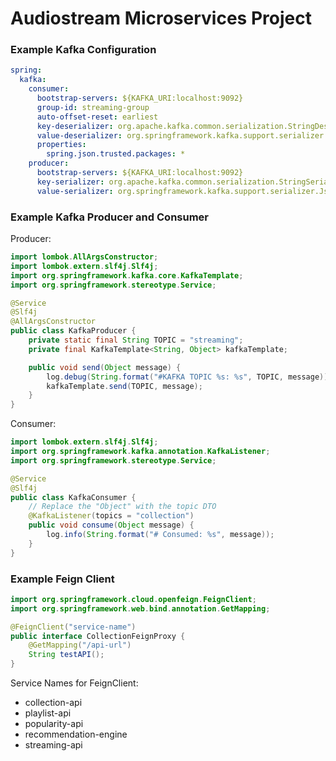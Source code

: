 # Audiostream Microservices Project


### Example Kafka Configuration
```yaml
spring:
  kafka:
    consumer:
      bootstrap-servers: ${KAFKA_URI:localhost:9092}
      group-id: streaming-group
      auto-offset-reset: earliest
      key-deserializer: org.apache.kafka.common.serialization.StringDeserializer
      value-deserializer: org.springframework.kafka.support.serializer.JsonDeserializer
      properties:
        spring.json.trusted.packages: *
    producer:
      bootstrap-servers: ${KAFKA_URI:localhost:9092}
      key-serializer: org.apache.kafka.common.serialization.StringSerializer
      value-serializer: org.springframework.kafka.support.serializer.JsonSerializer
```

### Example Kafka Producer and Consumer
Producer:
```java
import lombok.AllArgsConstructor;
import lombok.extern.slf4j.Slf4j;
import org.springframework.kafka.core.KafkaTemplate;
import org.springframework.stereotype.Service;

@Service
@Slf4j
@AllArgsConstructor
public class KafkaProducer {
    private static final String TOPIC = "streaming";
    private final KafkaTemplate<String, Object> kafkaTemplate;

    public void send(Object message) {
        log.debug(String.format("#KAFKA TOPIC %s: %s", TOPIC, message));
        kafkaTemplate.send(TOPIC, message);
    }
}
```

Consumer:
```java
import lombok.extern.slf4j.Slf4j;
import org.springframework.kafka.annotation.KafkaListener;
import org.springframework.stereotype.Service;

@Service
@Slf4j
public class KafkaConsumer {
    // Replace the "Object" with the topic DTO
    @KafkaListener(topics = "collection")
    public void consume(Object message) {
        log.info(String.format("# Consumed: %s", message));
    }
}
```

### Example Feign Client
```java
import org.springframework.cloud.openfeign.FeignClient;
import org.springframework.web.bind.annotation.GetMapping;

@FeignClient("service-name")
public interface CollectionFeignProxy {
    @GetMapping("/api-url")
    String testAPI();
}
```

Service Names for FeignClient:
- collection-api
- playlist-api
- popularity-api
- recommendation-engine
- streaming-api
